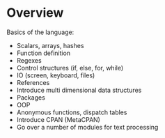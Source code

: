 # Overview


Basics of the language:

* Scalars, arrays, hashes
* Function definition
* Regexes
* Control structures (if, else, for, while)
* IO (screen, keyboard, files)
* References
* Introduce multi dimensional data structures
* Packages
* OOP
* Anonymous functions, dispatch tables
* Introduce CPAN (MetaCPAN)
* Go over a number of modules for text processing


